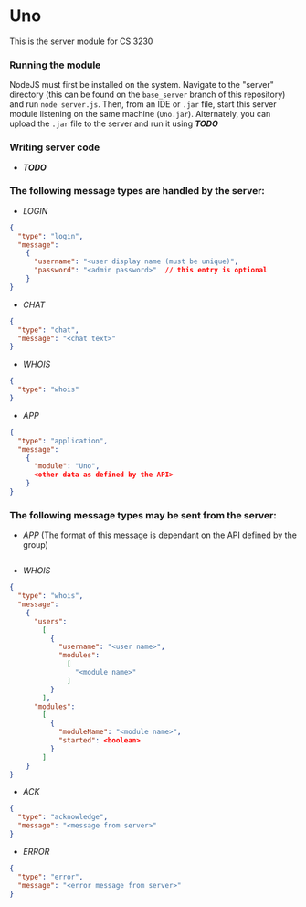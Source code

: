 Uno
======

This is the server module for CS 3230

### Running the module

NodeJS must first be installed on the system. Navigate to the "server" directory (this
can be found on the `base_server` branch of this repository) and run `node server.js`.
Then, from an IDE or `.jar` file, start this server module listening on the same machine
(`Uno.jar`). Alternately, you can upload the `.jar` file to the server and run it
using _**TODO**_

### Writing server code

* _**TODO**_

### The following message types are handled by the server:

* _LOGIN_

```json
{
  "type": "login",
  "message": 
    {
      "username": "<user display name (must be unique)",
      "password": "<admin password>"  // this entry is optional
    }
}
```
* _CHAT_

```json
{
  "type": "chat",
  "message": "<chat text>"
}
```

* _WHOIS_

```json
{
  "type": "whois"
}
```

* _APP_

```json
{
  "type": "application",
  "message": 
    {
      "module": "Uno",
      <other data as defined by the API>
    }
}
```

### The following message types may be sent from the server:

* _APP_ (The format of this message is dependant on the API defined by the group)

```json

```

* _WHOIS_

```json
{
  "type": "whois",
  "message":
    {
      "users":
        [
          {
            "username": "<user name>",
            "modules":
              [
                "<module name>"
              ]
          }
        ],
      "modules": 
        [
          {
            "moduleName": "<module name>",
            "started": <boolean>
          }
        ]
    }
}
```

* _ACK_

```json
{
  "type": "acknowledge",
  "message": "<message from server>"
}
```

* _ERROR_

```json
{
  "type": "error",
  "message": "<error message from server>"
}
```
